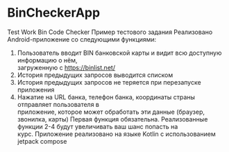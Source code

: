 # BinCheckerApp
Test Work Bin Code Checker
Пример тестового задания
Реализовано Android-приложение со следующими функциями: 
1. Пользователь вводит BIN банковской карты и видит всю доступную информацию о нём,  
загруженную с https://binlist.net/ 
2. История предыдущих запросов выводится списком 
3. История предыдущих запросов не теряется при перезапуске приложения 
4. Нажатие на URL банка, телефон банка, координаты страны отправляет пользователя в  
приложение, которое может обработать эти данные (браузер, звонилка, карты) 
Первая функция обязательна. Реализованные функции 2-4 будут увеличивать ваш шанс попасть на  
курс. 
Приложение реализовано на языке Kotlin с использованием jetpack compose
